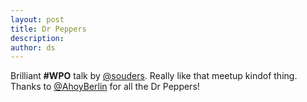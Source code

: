 ```yaml
---
layout: post
title: Dr Peppers
description:
author: ds
---
```


Brilliant __#WPO__ talk by [@souders](http://twitter.com/souders). Really like that meetup kindof thing. Thanks to [@AhoyBerlin](http://twitter.com/AhoyBerlin) for all the Dr Peppers!
